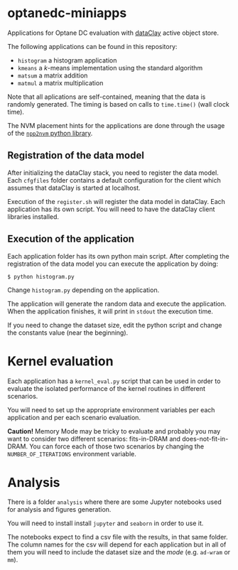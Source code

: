 # optanedc-miniapps
Applications for Optane DC evaluation with [dataClay](https://dataclay.bsc.es/) active object store.

The following applications can be found in this repository:

 - `histogram` a histogram application
 - `kmeans` a _k_-means implementation using the standard algorithm
 - `matsum` a matrix addition
 - `matmul` a matrix multiplication

Note that all aplications are self-contained, meaning that the data is randomly
generated. The timing is based on calls to `time.time()` (wall clock time).

The NVM placement hints for the applications are done through the usage of the
[`npp2nvm` python library](https://github.com/bsc-dom/npp2nvm/).

## Registration of the data model

After initializing the dataClay stack, you need to register the data model. Each
`cfgfiles` folder contains a default configuration for the client which assumes
that dataClay is started at localhost.

Execution of the `register.sh` will register the data model in dataClay. Each application
has its own script. You will need to have the dataClay client libraries installed.

## Execution of the application

Each application folder has its own python main script. After completing the registration
of the data model you can execute the application by doing:

    $ python histogram.py

Change `histogram.py` depending on the application.

The application will generate the random data and execute the application. When the application
finishes, it will print in `stdout` the execution time.

If you need to change the dataset size, edit the python script and change the constants value (near
the beginning).

# Kernel evaluation

Each application has a `kernel_eval.py` script that can be used in order to evaluate the isolated performance of the kernel routines in different scenarios.

You will need to set up the appropriate environment variables per each application and per each scenario evaluation.

**Caution!** Memory Mode may be tricky to evaluate and probably you may want to consider two different scenarios: fits-in-DRAM and does-not-fit-in-DRAM. You can force each of those two scenarios by changing the `NUMBER_OF_ITERATIONS` environment variable.

# Analysis

There is a folder `analysis` where there are some Jupyter notebooks used for analysis and
figures generation.

You will need to install install `jupyter` and `seaborn` in order to use it.

The notebooks expect to find a csv file with the results, in that same folder. The column names 
for the csv will depend for each application but in all of them you will need to include the 
dataset size and the _mode_ (e.g. `ad-wram` or `mm`).
